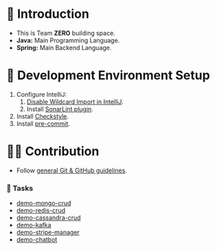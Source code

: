 # 👋 Introduction
- This is Team **ZERO** building space.
- **Java:** Main Programming Language.
- **Spring:** Main Backend Language.

# 🔧 Development Environment Setup
1. Configure IntelliJ:
    1. [Disable Wildcard Import in IntelliJ](https://www.baeldung.com/intellij-disable-wildcard-import).
    2. Install [SonarLint plugin](https://github.com/ittovate/.github/blob/main/docs/sonarlint-installation.md).
3. Install [Checkstyle](https://github.com/ittovate/.github/blob/main/docs/checkstyle-installation.md).
4. Install [pre-commit](https://github.com/ittovate/.github/blob/main/docs/pre-commit-installation.md).

# 🙋‍♂️ Contribution
- Follow [general Git & GitHub guidelines](https://github.com/ittovate/.github/blob/main/docs/git-management-guidelines.md).
### 📃 Tasks
- [demo-mongo-crud](https://github.com/ittovate/.github/blob/main/tasks/03.demo-mongo-crud.md)
- [demo-redis-crud](https://github.com/ittovate/.github/blob/main/tasks/04.demo-redis-crud.md)
- [demo-cassandra-crud](https://github.com/ittovate/.github/blob/main/tasks/05.demo-cassandra-crud.md)
- [demo-kafka](https://github.com/ittovate/.github/blob/main/tasks/09.demo-kafka.md)
- [demo-stripe-manager](https://github.com/ittovate/.github/blob/main/tasks/10.demo-stripe-manager.md)
- [demo-chatbot](https://github.com/ittovate/.github/blob/main/tasks/11.demo-chatbot.md)
